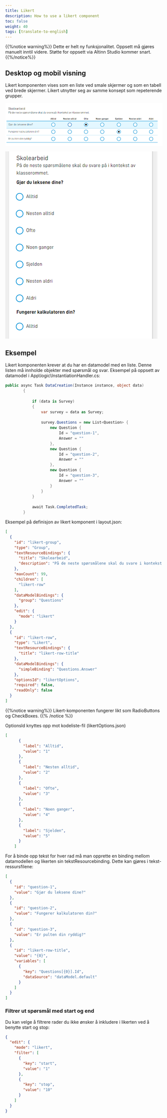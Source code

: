 ```yaml
---
title: Likert
description: How to use a likert component
toc: false
weight: 40
tags: [translate-to-english]
---
```


{{%notice warning%}}
Dette er helt ny funksjonalitet. Oppsett må gjøres manuelt inntil videre. Støtte for oppsett via Altinn Studio kommer
snart.
{{%/notice%}}

## Desktop og mobil visning

Likert komponenten vises som en liste ved smale skjermer og som en tabell ved brede skjermer.
Likert utnytter seg av samme konsept som repeterende grupper.

![Desktop](desktop.png "Likert komponent ved bred (desktop) skjermstørrelse")

![Mobil](mobile.png "Likert komponent ved smal (mobil) skjermstørrelse")

## Eksempel

Likert komponenten krever at du har en datamodel med en liste. Denne listen må innholde objekter med spørsmål og svar.
Eksempel på oppsett av datamodel i App\logic\InstantiationHandler.cs:

```c#
public async Task DataCreation(Instance instance, object data)
        {

            if (data is Survey)
            {
                var survey = data as Survey;

                survey.Questions = new List<Question> {
                    new Question {
                        Id = "question-1",
                        Answer = ""
                    },
                    new Question {
                        Id = "question-2",
                        Answer = ""
                    },
                    new Question {
                        Id = "question-3",
                        Answer = ""
                    }
                }
            }

            await Task.CompletedTask;
        }
```

Eksempel på definisjon av likert komponent i layout.json:

```json
[
  {
    "id": "likert-group",
    "type": "Group",
    "textResourceBindings": {
      "title": "Skolearbeid",
      "description": "På de neste spørsmålene skal du svare i kontekst av klasserommet."
    },
    "maxCount": 99,
    "children": [
      "likert-row"
    ],
    "dataModelBindings": {
      "group": "Questions"
    },
    "edit": {
      "mode": "likert"
    }
  },
  {
    "id": "likert-row",
    "type": "Likert",
    "textResourceBindings": {
      "title": "likert-row-title"
    },
    "dataModelBindings": {
      "simpleBinding": "Questions.Answer"
    },
    "optionsId": "likertOptions",
    "required": false,
    "readOnly": false
  }
]
```
{{%notice warning%}}
Likert-komponenten fungerer likt som RadioButtons og CheckBoxes.
{{% /notice %}}

OptionsId knyttes opp mot kodeliste-fil (likertOptions.json)

````json
[
      {
        "label": "Alltid",
        "value": "1"
      },
      {
        "label": "Nesten alltid",
        "value": "2"
      },
      {
        "label": "Ofte",
        "value": "3"
      },
      {
        "label": "Noen ganger",
        "value": "4"
      },
      {
        "label": "Sjelden",
        "value": "5"
      }
    ]
````


For å binde opp tekst for hver rad må man opprette en binding mellom datamodellen og likerten sin tekstResourcebinding.
Dette kan gjøres i tekst-ressursfilene:

```json
[
  {
    "id": "question-1",
    "value": "Gjør du leksene dine?"
  },
  {
    "id": "question-2",
    "value": "Fungerer kalkulatoren din?"
  },
  {
    "id": "question-3",
    "value": "Er pulten din ryddig?"
  },
  {
    "id": "likert-row-title",
    "value": "{0}",
    "variables": [
      {
        "key": "Questions[{0}].Id",
        "dataSource": "dataModel.default"
      }
    ]
  }
]
```

### Filtrer ut spørsmål med start og end

Du kan velge å filtrere rader du ikke ønsker å inkludere i likerten ved å benytte start og stop:

```json
{
  "edit": {
    "mode": "likert",
    "filter": [
      {
        "key": "start",
        "value": "1"
      },
      {
        "key": "stop",
        "value": "10"
      }
    ]
  }
}
```
